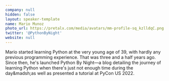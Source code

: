 ```yaml
---
company: null
hidden: false
layout: speaker-template
name: Mario Munoz
photo_url: https://pretalx.com/media/avatars/mm-profile-sq_kzlldqC.png
twitter: '@PythonByNight'
website: null
---
```


Mario started learning Python at the very young age of 39, with hardly any previous programming experience. That was three and a half years ago. Since then, he's launched Python By Night&mdash;a blog detailing the journey of learning Python when there's just not enough time during the day&madsh;as well as presented a tutorial at PyCon US 2022.
